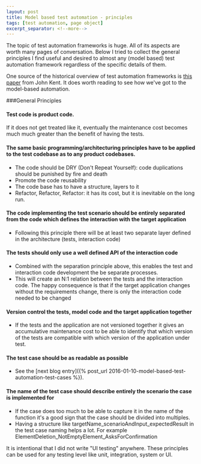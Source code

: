 ```yaml
---
layout: post
title: Model based test automation - principles
tags: [test automation, page object]
excerpt_separator: <!--more-->
---
```


The topic of test automation frameworks is huge. All of its aspects are worth many pages of conversation. Below I tried to collect the general principles I find useful and desired to almost any (model based) test automation framework regardless of the specific details of them.

One source of the historical overview of test automation frameworks is [this paper](http://www.simplytesting.com/Downloads/Kent%20-%20From%20Rec-Playback%20To%20FrameworksV1.0.pdf) from John Kent. It does worth reading to see how we've got to the model-based automation.

<!--more-->

###General Principles

#### Test code is product code.
If it does not get treated like it, eventually the maintenance cost becomes much much greater than the benefit of having the tests.

#### The same basic programming/architecturing principles have to be applied to the test codebase as to any product codebases.
* The code should be DRY (Don't Repeat Yourself): code duplications should be punished by fire and death
* Promote the code reusability
* The code base has to have a structure, layers to it
* Refactor, Refactor, Refactor: it has its cost, but it is inevitable on the long run.

#### The code implementing the test scenario should be entirely separated from the code which defines the interaction with the target application
* Following this principle there will be at least two separate layer defined in the architecture (tests, interaction code)

#### The tests should only use a well defined API of the interaction code
* Combined with the separation principle above, this enables the test and interaction code development the be separate processes.
* This will create an N:1 relation between the tests and the interaction code. The happy consequence is that if the target application changes without the requirements change, there is only the interaction code needed to be changed

#### Version control the tests, model code and the target application together
* If the tests and the application are not versioned together it gives an accumulative maintenance cost to be able to identify that which version of the tests are compatible with which version of the application under test.

#### The test case should be as readable as possible
* See the [next blog entry]({% post_url 2016-01-10-model-based-test-automation-test-cases %}).

#### The name of the test case should describe entirely the scenario the case is implemented for
* If the case does too much to be able to capture it in the name of the function it's a good sign that the case should be divided into multiples.
* Having a structure like targetName_scenarioAndInput_expectedResult in the test case naming helps a lot. For example ElementDeletion_NotEmptyElement_AsksForConfirmation

It is intentional that I did not write "UI testing" anywhere. These principles can be used for any testing level like unit, integration, system or UI.